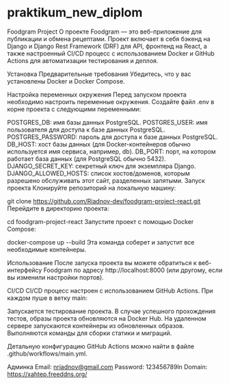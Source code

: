 # praktikum_new_diplom
Foodgram Project
О проекте
Foodgram — это веб-приложение для публикации и обмена рецептами. Проект включает в себя бэкенд на Django и Django Rest Framework (DRF) для API, фронтенд на React, а также настроенный CI/CD процесс с использованием Docker и GitHub Actions для автоматизации тестирования и деплоя.

Установка
Предварительные требования
Убедитесь, что у вас установлены Docker и Docker Compose.

Настройка переменных окружения
Перед запуском проекта необходимо настроить переменные окружения. Создайте файл .env в корне проекта с следующими переменными:

POSTGRES_DB: имя базы данных PostgreSQL.
POSTGRES_USER: имя пользователя для доступа к базе данных PostgreSQL.
POSTGRES_PASSWORD: пароль для доступа к базе данных PostgreSQL.
DB_HOST: хост базы данных (для Docker-контейнеров обычно используется имя сервиса, например, db).
DB_PORT: порт, на котором работает база данных (для PostgreSQL обычно 5432).
DJANGO_SECRET_KEY: секретный ключ для экземпляра Django.
DJANGO_ALLOWED_HOSTS: список хостов/доменов, которым разрешено обслуживать этот сайт, разделенных запятыми.
Запуск проекта
Клонируйте репозиторий на локальную машину:


git clone https://github.com/Riadnov-dev/foodgram-project-react.git
Перейдите в директорию проекта:


cd foodgram-project-react
Запустите проект с помощью Docker Compose:

docker-compose up --build
Эта команда соберет и запустит все необходимые контейнеры.

Использование
После запуска проекта вы можете обратиться к веб-интерфейсу Foodgram по адресу http://localhost:8000 (или другому, если вы изменили настройки портов).

CI/CD
CI/CD процесс настроен с использованием GitHub Actions. При каждом пуше в ветку main:

Запускается тестирование проекта.
В случае успешного прохождения тестов, образы проекта обновляются на Docker Hub.
На удаленном сервере запускаются контейнеры из обновленных образов.
Выполняются команды для сборки статики и миграций.

Детальную конфигурацию GitHub Actions можно найти в файле .github/workflows/main.yml.

Админка
Email: nriadnov@gmail.com
Password: 123456789ln
Domain: https://xahtep.freeddns.org/